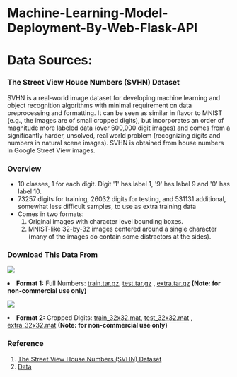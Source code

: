 # Machine-Learning-Model-Deployment-By-Web-Flask-API














# Data Sources:
### The Street View House Numbers (SVHN) Dataset

SVHN is a real-world image dataset for developing machine learning and object recognition algorithms with minimal requirement on data preprocessing and formatting. It can be seen as similar in flavor to MNIST (e.g., the images are of small cropped digits), but incorporates an order of magnitude more labeled data (over 600,000 digit images) and comes from a significantly harder, unsolved, real world problem (recognizing digits and numbers in natural scene images). SVHN is obtained from house numbers in Google Street View images.

### Overview

* 10 classes, 1 for each digit. Digit '1' has label 1, '9' has label 9 and '0' has label 10.
* 73257 digits for training, 26032 digits for testing, and 531131 additional, somewhat less difficult samples, to use as extra training data
* Comes in two formats:
    1. Original images with character level bounding boxes.
    2. MNIST-like 32-by-32 images centered around a single character (many of the images do contain some distractors at the sides).
###  Download This Data From
![](http://ufldl.stanford.edu/housenumbers/examples_new.png)
<li><b>Format 1:</b> Full Numbers:  <a href="train.tar.gz">train.tar.gz</a>,  <a href="test.tar.gz">test.tar.gz</a> ,  <a href="extra.tar.gz">extra.tar.gz</a>  <b>(Note: for non-commercial use only)</b> </li>

![](http://ufldl.stanford.edu/housenumbers/32x32eg.png)
<li><b>Format 2:</b> Cropped Digits:  <a href="train_32x32.mat">train_32x32.mat</a>,  <a href="test_32x32.mat">test_32x32.mat</a> ,  <a href="extra_32x32.mat">extra_32x32.mat</a>  <b>(Note: for non-commercial use only)</b> </li>

### Reference

1. [The Street View House Numbers (SVHN) Dataset](http://ufldl.stanford.edu/housenumbers/)
2. [Data](http://ufldl.stanford.edu/housenumbers/extra_32x32.mat)
